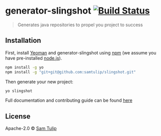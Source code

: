# generator-slingshot [![Build Status][travis-image]][travis-url]
> Generates java repositories to propel you project to success

## Installation

First, install [Yeoman](http://yeoman.io) and generator-slingshot using [npm](https://www.npmjs.com/) (we assume you have pre-installed [node.js](https://nodejs.org/)).

```bash
npm install -g yo
npm install -g "git+git@github.com:samtulip/slingshot.git"
```

Then generate your new project:

```bash
yo slingshot
```

Full documentation and contributing guide can be found [here](https://samtulip.github.io/slingshot/)

## License

Apache-2.0 © [Sam Tulip](https://samtulip.github.io)


[travis-image]: https://travis-ci.org/samtulip/generator-slingshot.svg?branch=master
[travis-url]: https://travis-ci.org/samtulip/generator-slingshot
